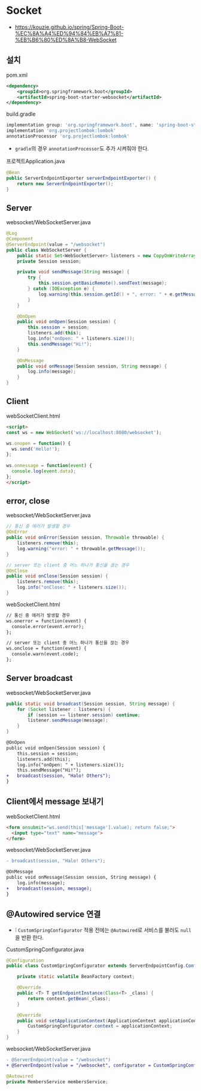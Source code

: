 # Socket
* https://kouzie.github.io/spring/Spring-Boot-%EC%8A%A4%ED%94%84%EB%A7%81-%EB%B6%80%ED%8A%B8-WebSocket

## 설치
pom.xml
```xml
<dependency>
    <groupId>org.springframework.boot</groupId>
    <artifactId>spring-boot-starter-websocket</artifactId>
</dependency>
```

build.gradle
```gradle
implementation group: 'org.springframework.boot', name: 'spring-boot-starter-websocket'
implementation 'org.projectlombok:lombok'
annotationProcessor 'org.projectlombok:lombok'
```
* `gradle`의 경우 `annotationProcessor`도 추가 시켜줘야 한다.

프로젝트Application.java
```java
@Bean
public ServerEndpointExporter serverEndpointExporter() {
    return new ServerEndpointExporter();
}
```

## Server
websocket/WebSocketServer.java
```java
@Log
@Component
@ServerEndpoint(value = "/websocket")
public class WebSocketServer {
    public static Set<WebSocketServer> listeners = new CopyOnWriteArraySet<>();
    private Session session;

    private void sendMessage(String message) {
        try {
            this.session.getBasicRemote().sendText(message);
        } catch (IOException e) {
            log.warning(this.session.getId() + ", error: " + e.getMessage());
        }
    }

    @OnOpen
    public void onOpen(Session session) {
        this.session = session;
        listeners.add(this);
        log.info("onOpen: " + listeners.size());
        this.sendMessage("Hi!");
    }

    @OnMessage
    public void onMessage(Session session, String message) {
        log.info(message);
    }
}
```

## Client
webSocketClient.html
```html
<script>
const ws = new WebSocket('ws://localhost:8080/websocket');

ws.onopen = function() {
  ws.send('Hello!');
};
    
ws.onmessage = function(event) {
  console.log(event.data);
};
</script>
```

## error, close
websocket/WebSocketServer.java
```java
// 통신 중 에러가 발생할 경우
@OnError
public void onError(Session session, Throwable throwable) {
    listeners.remove(this);
    log.warning("error: " + throwable.getMessage());
}

// server 또는 client 중 어느 하나가 통신을 끊는 경우
@OnClose
public void onClose(Session session) {
    listeners.remove(this);
    log.info("onClose: " + listeners.size());
}
```

webSocketClient.html
```html
// 통신 중 에러가 발생할 경우
ws.onerror = function(event) {
  console.error(event.error);
};

// server 또는 client 중 어느 하나가 통신을 끊는 경우
ws.onclose = function(event) {
  console.warn(event.code);
};
```

## Server broadcast
websocket/WebSocketServer.java
```java
public static void broadcast(Session session, String message) {
    for (Socket listener : listeners) {
        if (session == listener.session) continue;
        listener.sendMessage(message);
    }
}
```
```diff
@OnOpen
public void onOpen(Session session) {
    this.session = session;
    listeners.add(this);
    log.info("onOpen: " + listeners.size());
    this.sendMessage("Hi!");
+   broadcast(session, "Halo! Others");
}
```

## Client에서 message 보내기
webSocketClient.html
```html
<form onsubmit="ws.send(this['message'].value); return false;">
  <input type="text" name="message">
</form>
```

websocket/WebSocketServer.java
```diff
- broadcast(session, "Halo! Others");
```
```diff
@OnMessage
public void onMessage(Session session, String message) {
    log.info(message);
+   broadcast(session, message);
}
```

## @Autowired service 연결
* ❕ `CustomSpringConfigurator` 적용 전에는 `@Autowired`로 서비스를 불러도 `null`을 반환 한다.

CustomSpringConfigurator.java
```java
@Configuration
public class CustomSpringConfigurator extends ServerEndpointConfig.Configurator implements ApplicationContextAware {

    private static volatile BeanFactory context;

    @Override
    public <T> T getEndpointInstance(Class<T> _class) {
        return context.getBean(_class);
    }

    @Override
    public void setApplicationContext(ApplicationContext applicationContext) throws BeansException {
        CustomSpringConfigurator.context = applicationContext;
    }
}
```

websocket/WebSocketServer.java
```diff
- @ServerEndpoint(value = "/websocket")
+ @ServerEndpoint(value = "/websocket", configurator = CustomSpringConfigurator.class)
```
```java
@Autowired
private MembersService membersService;
```
